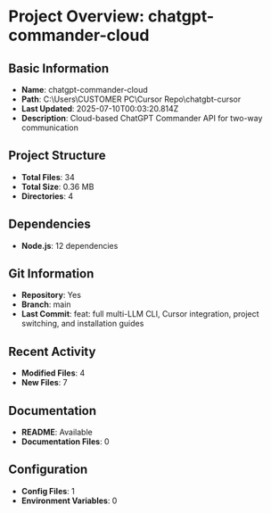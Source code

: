 # Project Overview: chatgpt-commander-cloud

## Basic Information
- **Name**: chatgpt-commander-cloud
- **Path**: C:\Users\CUSTOMER PC\Cursor Repo\chatgbt-cursor
- **Last Updated**: 2025-07-10T00:03:20.814Z
- **Description**: Cloud-based ChatGPT Commander API for two-way communication

## Project Structure
- **Total Files**: 34
- **Total Size**: 0.36 MB
- **Directories**: 4

## Dependencies
- **Node.js**: 12 dependencies


## Git Information
- **Repository**: Yes
- **Branch**: main
- **Last Commit**: feat: full multi-LLM CLI, Cursor integration, project switching, and installation guides

## Recent Activity
- **Modified Files**: 4
- **New Files**: 7

## Documentation
- **README**: Available
- **Documentation Files**: 0

## Configuration
- **Config Files**: 1
- **Environment Variables**: 0

